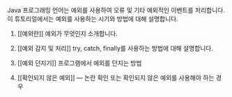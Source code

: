 Java 프로그래밍 언어는 예외를 사용하여 오류 및 기타 예외적인 이벤트를 처리합니다. 이 튜토리얼에서는 예외를 사용하는 시기와 방법에 대해 설명합니다.


1. [[예외란]]
	예외가 무엇인지 소개합니다.
	
2. [[예외 감지 및 처리]]
	try, catch, finally를 사용하는 방법에 대해 설명합니다.
	
3. [[예외 던지기]]
	프로그램에서 예외를 던지는 방법
	
4. [[확인되지 않은 예외]] — 논란
	확인 또는 확인되지 않은 예외를 사용해야 하는 경우
	